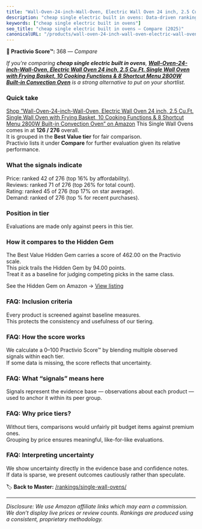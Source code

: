 ```yaml
---
title: "Wall-Oven-24-inch-Wall-Oven, Electric Wall Oven 24 inch, 2.5 Cu.Ft. Single Wall Oven with Frying Basket, 10 Cooking Functions & 8 Shortcut Menu 2800W Built-in Convection Oven"
description: "cheap single electric built in ovens: Data-driven ranking using the Practivio Score™. Positioned by quality, value, demand, findability, momentum."
keywords: ["cheap single electric built in ovens"]
seo_title: "cheap single electric built in ovens — Compare (2025)"
canonicalURL: "/products/wall-oven-24-inch-wall-oven-electric-wall-oven-24-inch-25-cuft-single-wall-oven-with-frying-basket-10-cooking-functions-8-shortcut-menu-2800w-built-in-convection-oven-B0DTTYQRWF/"
---
```


**🛒 Practivio Score™:** 368 — _Compare_


*If you're comparing **cheap single electric built in ovens**, **[Wall-Oven-24-inch-Wall-Oven, Electric Wall Oven 24 inch, 2.5 Cu.Ft. Single Wall Oven with Frying Basket, 10 Cooking Functions & 8 Shortcut Menu 2800W Built-in Convection Oven](https://www.amazon.com/dp/B0DTTYQRWF?tag=practivio-20)** is a strong alternative to put on your shortlist.*
### Quick take
[Shop “Wall-Oven-24-inch-Wall-Oven, Electric Wall Oven 24 inch, 2.5 Cu.Ft. Single Wall Oven with Frying Basket, 10 Cooking Functions & 8 Shortcut Menu 2800W Built-in Convection Oven” on Amazon](https://www.amazon.com/dp/B0DTTYQRWF?tag=practivio-20)
This Single Wall Ovens comes in at **126 / 276** overall.  
It is grouped in the **Best Value tier** for fair comparison.  
Practivio lists it under **Compare** for further evaluation given its relative performance.

### What the signals indicate
Price: ranked 42 of 276 (top 16% by affordability).  
Reviews: ranked 71 of 276 (top 26% for total count).  
Rating: ranked 45 of 276 (top 17% on star average).  
Demand: ranked  of 276 (top % for recent purchases).

### Position in tier
Evaluations are made only against peers in this tier.

### How it compares to the Hidden Gem
The Best Value Hidden Gem carries a score of 462.00 on the Practivio scale.  
This pick trails the Hidden Gem by 94.00 points.  
Treat it as a baseline for judging competing picks in the same class.  

See the Hidden Gem on Amazon → [View listing](https://www.amazon.com/dp/B07D1KQ9HF?tag=practivio-20)

### FAQ: Inclusion criteria
Every product is screened against baseline measures.  
This protects the consistency and usefulness of our tiering.

### FAQ: How the score works
We calculate a 0–100 Practivio Score™ by blending multiple observed signals within each tier.  
If some data is missing, the score reflects that uncertainty.

### FAQ: What “signals” means here
Signals represent the evidence base — observations about each product — used to anchor it within its peer group.

### FAQ: Why price tiers?
Without tiers, comparisons would unfairly pit budget items against premium ones.  
Grouping by price ensures meaningful, like-for-like evaluations.

### FAQ: Interpreting uncertainty
We show uncertainty directly in the evidence base and confidence notes.  
If data is sparse, we present outcomes cautiously rather than speculate.

<!-- Missing template for Compare/CompareWithinPriceClass -->


🏷️ **Back to Master:** [/rankings/single-wall-ovens/](/rankings/single-wall-ovens/)

---
_Disclosure: We use Amazon affiliate links which may earn a commission. We don’t display live prices or review counts. Rankings are produced using a consistent, proprietary methodology._
